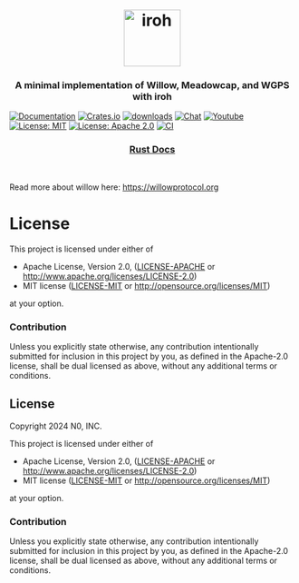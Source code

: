 <h1 align="center"><a href="https://iroh.computer"><img alt="iroh" src="./.img/iroh_wordmark.svg" width="100" /></a></h1>

<h3 align="center">
A minimal implementation of Willow, Meadowcap, and WGPS with iroh
</h3>

[![Documentation](https://img.shields.io/badge/docs-latest-blue.svg?style=flat-square)](https://docs.rs/iroh-willow/)
[![Crates.io](https://img.shields.io/crates/v/iroh-willow.svg?style=flat-square)](https://crates.io/crates/iroh-willow)
[![downloads](https://img.shields.io/crates/d/iroh-willow.svg?style=flat-square)](https://crates.io/crates/iroh-willow)
[![Chat](https://img.shields.io/discord/1161119546170687619?logo=discord&style=flat-square)](https://discord.com/invite/DpmJgtU7cW)
[![Youtube](https://img.shields.io/badge/YouTube-red?logo=youtube&logoColor=white&style=flat-square)](https://www.youtube.com/@n0computer)
[![License: MIT](https://img.shields.io/badge/License-MIT-blue.svg?style=flat-square)](LICENSE-MIT)
[![License: Apache 2.0](https://img.shields.io/badge/License-Apache%202.0-blue.svg?style=flat-square)](LICENSE-APACHE)
[![CI](https://img.shields.io/github/actions/workflow/status/n0-computer/iroh-willow/ci.yml?branch=main&label=CI&style=flat-square)](https://github.com/n0-computer/iroh-willow/actions/workflows/ci.yml)

<div align="center">
  <h3>
    <a href="https://docs.rs/iroh-willow">
      Rust Docs
    </a>
  </h3>
</div>
<br/>

Read more about willow here: https://willowprotocol.org

# License

This project is licensed under either of

 * Apache License, Version 2.0, ([LICENSE-APACHE](LICENSE-APACHE) or
   http://www.apache.org/licenses/LICENSE-2.0)
 * MIT license ([LICENSE-MIT](LICENSE-MIT) or
   http://opensource.org/licenses/MIT)

at your option.

### Contribution

Unless you explicitly state otherwise, any contribution intentionally submitted
for inclusion in this project by you, as defined in the Apache-2.0 license,
shall be dual licensed as above, without any additional terms or conditions.

## License

Copyright 2024 N0, INC.

This project is licensed under either of

 * Apache License, Version 2.0, ([LICENSE-APACHE](LICENSE-APACHE) or
   http://www.apache.org/licenses/LICENSE-2.0)
 * MIT license ([LICENSE-MIT](LICENSE-MIT) or
   http://opensource.org/licenses/MIT)

at your option.

### Contribution

Unless you explicitly state otherwise, any contribution intentionally submitted for inclusion in this project by you, as defined in the Apache-2.0 license, shall be dual licensed as above, without any additional terms or conditions.

